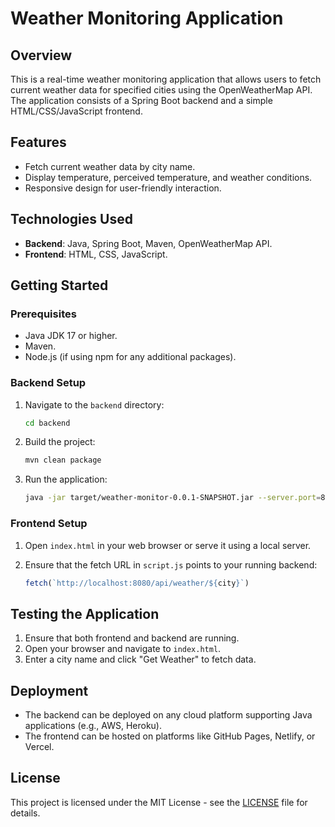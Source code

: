 # Weather Monitoring Application

## Overview

This is a real-time weather monitoring application that allows users to fetch current weather data for specified cities using the OpenWeatherMap API. The application consists of a Spring Boot backend and a simple HTML/CSS/JavaScript frontend.

## Features

- Fetch current weather data by city name.
- Display temperature, perceived temperature, and weather conditions.
- Responsive design for user-friendly interaction.

## Technologies Used

- **Backend**: Java, Spring Boot, Maven, OpenWeatherMap API.
- **Frontend**: HTML, CSS, JavaScript.

## Getting Started

### Prerequisites

- Java JDK 17 or higher.
- Maven.
- Node.js (if using npm for any additional packages).

### Backend Setup

1. Navigate to the `backend` directory:
    ```bash
    cd backend
    ```

2. Build the project:
    ```bash
    mvn clean package
    ```

3. Run the application:
    ```bash
    java -jar target/weather-monitor-0.0.1-SNAPSHOT.jar --server.port=8080 --WEATHER_API_KEY=your_api_key_here 
    ```

### Frontend Setup

1. Open `index.html` in your web browser or serve it using a local server.

2. Ensure that the fetch URL in `script.js` points to your running backend:
    ```javascript
    fetch(`http://localhost:8080/api/weather/${city}`)
    ```

## Testing the Application

1. Ensure that both frontend and backend are running.
2. Open your browser and navigate to `index.html`.
3. Enter a city name and click "Get Weather" to fetch data.

## Deployment

- The backend can be deployed on any cloud platform supporting Java applications (e.g., AWS, Heroku).
- The frontend can be hosted on platforms like GitHub Pages, Netlify, or Vercel.

## License

This project is licensed under the MIT License - see the [LICENSE](LICENSE) file for details.
